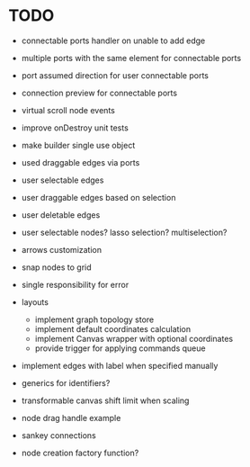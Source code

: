 # TODO

- connectable ports handler on unable to add edge
- multiple ports with the same element for connectable ports
- port assumed direction for user connectable ports
- connection preview for connectable ports
- virtual scroll node events
- improve onDestroy unit tests
- make builder single use object
- used draggable edges via ports
- user selectable edges
- user draggable edges based on selection
- user deletable edges
- user selectable nodes? lasso selection? multiselection?
- arrows customization
- snap nodes to grid
- single responsibility for error

- layouts

  - implement graph topology store
  - implement default coordinates calculation
  - implement Canvas wrapper with optional coordinates
  - provide trigger for applying commands queue

- implement edges with label when specified manually
- generics for identifiers?
- transformable canvas shift limit when scaling
- node drag handle example
- sankey connections
- node creation factory function?

